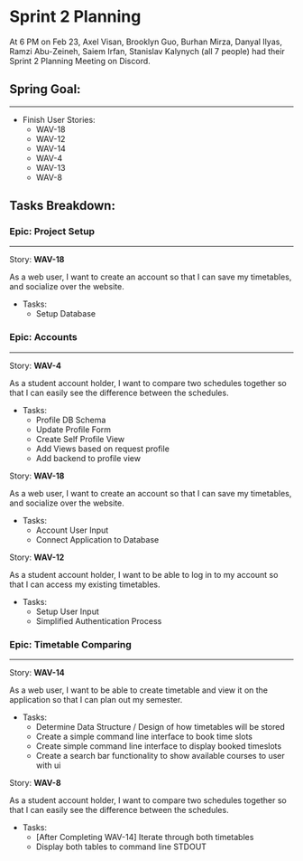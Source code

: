 # Sprint 2 Planning

At 6 PM on Feb 23, Axel Visan, Brooklyn Guo, Burhan Mirza, Danyal Ilyas, Ramzi Abu-Zeineh, Saiem Irfan, Stanislav Kalynych (all 7 people) had their Sprint 2 Planning Meeting on Discord.

## Spring Goal:
---
- Finish User Stories:
  - WAV-18
  - WAV-12
  - WAV-14
  - WAV-4
  - WAV-13
  - WAV-8

## Tasks Breakdown:


### **Epic:** Project Setup
---
Story: **WAV-18**

As a web user, I want to create an account so that I can save my timetables, and socialize over the website.
- Tasks:
  - Setup Database



### **Epic:** Accounts
---
Story: **WAV-4**

As a student account holder, I want to compare two schedules together so that I can easily see the difference between the schedules.
- Tasks:
  - Profile DB Schema
  - Update Profile Form
  - Create Self Profile View
  - Add Views based on request profile
  - Add backend to profile view



Story: **WAV-18**

As a web user, I want to create an account so that I can save my timetables, and socialize over the website.
- Tasks:
  - Account User Input
  - Connect Application to Database


Story: **WAV-12**

As a student account holder, I want to be able to log in to my account so that I can access my existing timetables.
- Tasks:
  - Setup User Input
  - Simplified Authentication Process



### **Epic:** Timetable Comparing
---
Story: **WAV-14**

As a web user, I want to be able to create timetable and view it on the application so that I can plan out my semester.
- Tasks:
  - Determine Data Structure / Design of how timetables will be stored
  - Create a simple command line interface to book time slots
  - Create simple command line interface to display booked timeslots
  - Create a search bar functionality to show available courses to user with ui


Story: **WAV-8**

As a student account holder, I want to compare two schedules together so that I can easily see the difference between the schedules.
- Tasks:
  - [After Completing WAV-14] Iterate through both timetables
  - Display both tables to command line STDOUT


